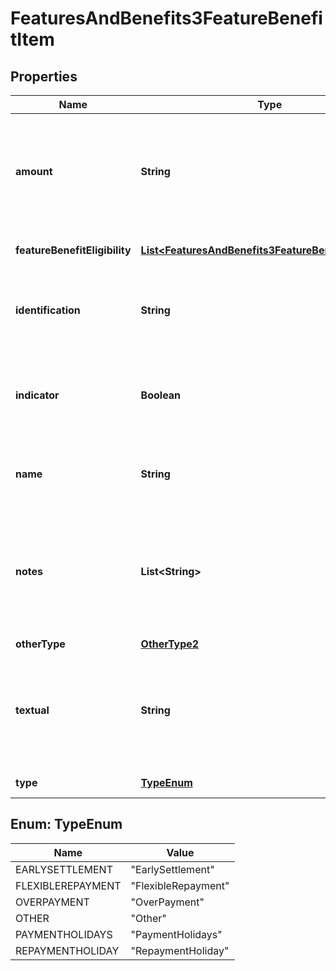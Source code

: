 
# FeaturesAndBenefits3FeatureBenefitItem

## Properties
Name | Type | Description | Notes
------------ | ------------- | ------------- | -------------
**amount** | **String** | Amount associated to the feature/benefit where applicable e.g. 200 Pounds worth of travel insurance |  [optional]
**featureBenefitEligibility** | [**List&lt;FeaturesAndBenefits3FeatureBenefitEligibility&gt;**](FeaturesAndBenefits3FeatureBenefitEligibility.md) | Feature and Benefit eligibility |  [optional]
**identification** | **String** | Unique and unambiguous identification of a  Feature and Benefit Item. |  [optional]
**indicator** | **Boolean** | True/False indicator for a particular feature/benefit e.g. Interest Free Period Yes or No |  [optional]
**name** | **String** | Name which can be attached to the feature/benefit |  [optional]
**notes** | **List&lt;String&gt;** | Optional additional notes to supplement the feature/benefit item. Only used for very specific conditions |  [optional]
**otherType** | [**OtherType2**](OtherType2.md) |  |  [optional]
**textual** | **String** | Provides textual information about a feature/benefit e.g. 10% off cinema tickets on Tuesday nights |  [optional]
**type** | [**TypeEnum**](#TypeEnum) | Feature and Benefit type | 


<a name="TypeEnum"></a>
## Enum: TypeEnum
Name | Value
---- | -----
EARLYSETTLEMENT | &quot;EarlySettlement&quot;
FLEXIBLEREPAYMENT | &quot;FlexibleRepayment&quot;
OVERPAYMENT | &quot;OverPayment&quot;
OTHER | &quot;Other&quot;
PAYMENTHOLIDAYS | &quot;PaymentHolidays&quot;
REPAYMENTHOLIDAY | &quot;RepaymentHoliday&quot;




